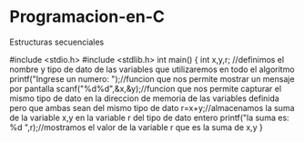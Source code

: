 # Programacion-en-C
Estructuras secuenciales 

#include <stdio.h>
#include <stdlib.h>
int main()
{ 
 	int x,y,r; //definimos el nombre y tipo de dato de las variables que utilizaremos en todo el algoritmo
 	printf("Ingrese un numero: ");//funcion que nos permite mostrar un mensaje por pantalla 
 	scanf("%d%d",&x,&y);//funcion que nos permite capturar el mismo tipo de dato en la direccion de memoria de las variables definida pero que ambas sean del mismo tipo de dato 
 	r=x+y;//almacenamos la suma de la variable x,y en la variable r del tipo de dato entero
 	printf("la suma es: %d ",r);//mostramos el valor de la variable r que es la suma de x,y
}
